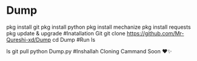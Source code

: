 # Dump 
pkg install git 
pkg install python 
pkg install mechanize 
pkg install requests 
pkg update & upgrade 
#Inatallation Git
git clone https://github.com/Mr-Qureshi-xd/Dump 
cd Dump 
#Run 
ls

ls
git pull 
python Dump.py
#Inshallah Cloning Cammand Soon ❤️✨
